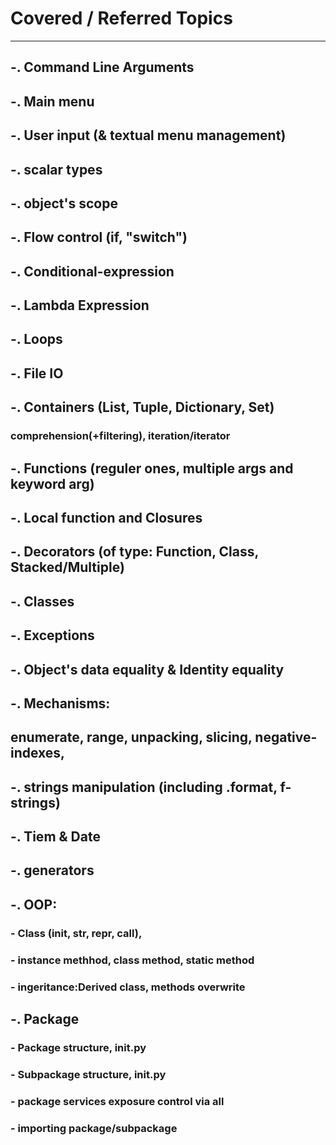 # Covered / Referred Topics
------------------------------
##  -. Command Line Arguments
##  -. Main menu
##  -. User input (& textual menu management)
##  -. scalar types
##  -. object's scope
##  -. Flow control (if, "switch")
##  -. Conditional-expression 
##  -. Lambda Expression 
##  -. Loops
##  -. File IO
##  -. Containers (List, Tuple, Dictionary, Set)
###      comprehension(+filtering), iteration/iterator
##  -. Functions (reguler ones, multiple args and keyword arg)
##  -. Local function and Closures
##  -. Decorators (of type: Function, Class, Stacked/Multiple)
##  -. Classes
##  -. Exceptions
##  -. Object's data equality & Identity equality
##  -. Mechanisms:
##      enumerate, range, unpacking, slicing, negative-indexes,
##  -. strings manipulation (including .format, f-strings)
##  -. Tiem & Date
##  -. generators
##  -. OOP:
###      - Class (__init__, __str__, __repr__, __call__),
###      - instance methhod, class method,  static method
###      - ingeritance:Derived class, methods overwrite
##  -. Package
###      - Package structure, __init__.py
###      - Subpackage structure, __init__.py
###      - package services exposure control via __all__
###      - importing package/subpackage
##



